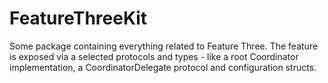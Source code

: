 # FeatureThreeKit

Some package containing everything related to Feature Three. The feature is exposed via a selected protocols and types - like a root Coordinator implementation, a CoordinatorDelegate protocol and configuration structs. 
